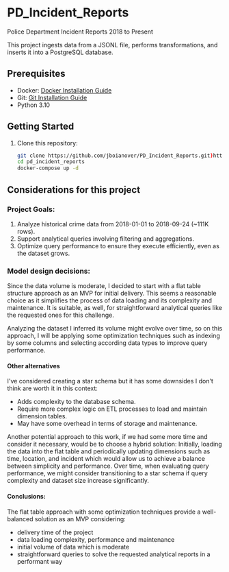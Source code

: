 # PD_Incident_Reports
Police Department Incident Reports 2018 to Present

This project ingests data from a JSONL file, performs transformations, and inserts it into a PostgreSQL database.

## Prerequisites

- Docker: [Docker Installation Guide](https://www.docker.com/get-started)
- Git: [Git Installation Guide](https://git-scm.com/book/en/v2/Getting-Started-Installing-Git)
- Python 3.10

## Getting Started

1. Clone this repository:

   ```bash
   git clone https://github.com/jboianover/PD_Incident_Reports.git)https://github.com/jboianover/PD_Incident_Reports.git
   cd pd_incident_reports
   docker-compose up -d


## Considerations for this project

### Project Goals:
1. Analyze historical crime data from 2018-01-01 to 2018-09-24 (~111K rows).
2. Support analytical queries involving filtering and aggregations.
3. Optimize query performance to ensure they execute efficiently, even as the dataset grows.

### Model design decisions:
Since the data volume is moderate, I decided to start with a flat table structure approach as an MVP for initial delivery.
This seems a reasonable choice as it simplifies the process of data loading and its complexity and maintenance.
It is suitable, as well, for straightforward analytical queries like the requested ones for this challenge.

Analyzing the dataset I inferred its volume might evolve over time, so on this approach, I will be applying
some optimization techniques such as indexing by some columns and selecting according data types to improve query performance.

#### Other alternatives   
I've considered creating a star schema but it has some downsides I don't think are worth it in this context:
   - Adds complexity to the database schema.
   - Require more complex logic on ETL processes to load and maintain dimension tables.
   - May have some overhead in terms of storage and maintenance.
   
Another potential approach to this work, if we had some more time and consider it necessary, would be to choose
a hybrid solution:
   Initially, loading the data into the flat table and periodically updating dimensions such as time, location, and incident 
   which would allow us to achieve a balance between simplicity and performance. Over time, when evaluating query performance,
   we might consider transitioning to a star schema if query complexity and dataset size increase significantly.
   
#### Conclusions:
The flat table approach with some optimization techniques provide a well-balanced solution as an MVP considering:
   - delivery time of the project
   - data loading complexity, performance and maintenance
   - initial volume of data which is moderate
   - straightforward queries to solve the requested analytical reports in a performant way